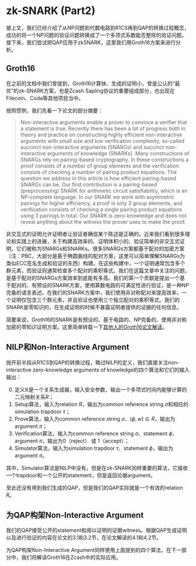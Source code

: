 # zk-SNARK (Part2)

接上文，我们已经介绍了从NP问题到代数电路到R1CS再到QAP的转换过程概念，成功的将一个NP问题的验证问题转换成了一个多项式系数能否整除的验证问题。接下来，我们尝试把QAP应用于zkSNARK，这里我们用Groth16方案来进行分析。

## Groth16

在之前的文档中我们曾提到，Groth16计算快、生成的证明小，曾是公认的“最优”的zk-SNARK方案，也是Zcash Sapling协议的重要组成部分，也出现在Filecoin、Coda等其他项目当中。

按照惯例，我们先看一下论文的部分摘要：

> Non-interactive arguments enable a prover to convince a verifier that a statement is true. Recently there has been a lot of progress both in theory and practice on constructing highly efficient non-interactive arguments with small size and low verification complexity, so-called succinct non-interactive arguments (SNARGs) and succinct non-interactive arguments of knowledge (SNARKs). Many constructions of SNARGs rely on pairing-based cryptography. In these constructions a proof consists of a number of group elements and the verification consists of checking a number of pairing product equations. The question we address in this article is how efficient pairing-based SNARGs can be. Our first contribution is a pairing-based (preprocessing) SNARK for arithmetic circuit satisfiability, which is an NP-complete language. In our SNARK we work with asymmetric pairings for higher efficiency, a proof is only 3 group elements, and verification consists of checking a single pairing product equations using 3 pairings in total. Our SNARK is zero-knowledge and does not reveal anything about the witness the prover uses to make the proof.

非交互式的证明允许证明者让验证者确信某个陈述是正确的。近来我们看到很多理论和实践上的进展，关于构建高效率的、证明体积小的、验证简单的非交互式证明，它们被称为SNARGs和SNARKs。很多SNARGs方案都基于配对的加密方案（注：PBC，大部分是基于椭圆曲线的配对方案，这里可以简单理解SNARGs为类似ECC签名生成和验证的东西）构建。在这些构建中，一个证明通常包含多个群元素，而验证则通常检查多个配对的乘积等式。我们在这篇文章中关注的问题，是基于配对的SNARGs方案效率到底能有多高。我们的第一个贡献是提出一个基于配对的、有预设的SNARK方案，使用算数电路的可满足性进行验证，是一种NP完备的语言表述。在我们的SNARK方案中，我们使用非对称配对来提高效率，一个证明仅包含三个群元素，并且验证也使用三个独立配对的乘积等式。我们的SNARK是零知识的，在生成证明的时候不暴露证明者提供的证据的任何信息。

简要来说，Groth16的SNARK是有预设的、基于电路的、NP完备的、使用非对称加密的零知识证明方案。这里简单转载一下[其他人的Groth16论文解读](./Groth16%20%E5%AD%A6%E4%B9%A0%E7%AC%94%E8%AE%B0_mutourend%E7%9A%84%E5%8D%9A%E5%AE%A2.pdf)。

## NILP和Non-Interactive Argument

抛开前半段从R1CS到QAP的转换过程，略过NILP的定义，我们直接关注non-interactive zero-knowledge arguments of knowledge的四个算法和它们的输入输出：

0. 定义$\mathbb{R}$是一个关系生成器，输入安全参数，输出一个多项式时间内能够计算的二元映射关系$R$；
1. Setup算法，输入为relation $R$，输出为common reference string $\sigma$和相应的simulation trapdoor $\tau$；
2. Prove算法，输入为common reference string $\sigma$、$(\phi,w)\in R$，输出为argument $\pi$；
3. Verification算法，输入为common reference string $\sigma$、statement $\phi$、argument $\pi$，输出为0（reject） 或 1（accept）；
4. Simulator算法，输入为simulation trapdoor $\tau$、statement $\phi$，输出为argument $\pi$。

其中，Simulator算法是NILP中没有，但是在zk-SNARK同样重要的算法，它接收一个trapdoor和一个公开的statement，但是返回论据argument。

至此还没有用到我们生成的QAP，但是我们的QAP实际就是一个有效的relation $R$。

## 为QAP构架Non-Interactive Argument

我们的QAP接受公开的statement和用以证明的证据witness。根据QAP生成证明以及进行验证的内容在论文的3.1和3.2节，在论文解读的4.1和4.2节。

为QAP构架Non-Interactive Argument同样使用上面提到的四个算法，在下一部分中，我们将解读Groth16在Zcash中的实际应用。